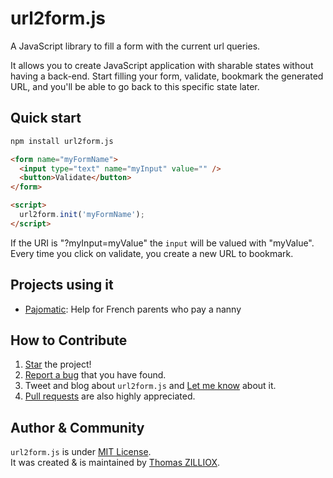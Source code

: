 url2form.js
==============

A JavaScript library to fill a form with the current url queries.

It allows you to create JavaScript application with sharable states without having a back-end.
Start filling your form, validate, bookmark the generated URL, and you'll be able to go back to this specific state later.



Quick start
--------------

```sh
npm install url2form.js
```

```html
<form name="myFormName">
  <input type="text" name="myInput" value="" />
  <button>Validate</button>
</form>

<script>
  url2form.init('myFormName');
</script>
```

If the URI is "?myInput=myValue" the `input` will be valued with "myValue".
Every time you click on validate, you create a new URL to bookmark.



Projects using it
-------

 * [Pajomatic](http://tut-tuuut.github.io/pajomatic/): Help for French parents who pay a nanny



How to Contribute
--------

1. [Star](https://github.com/tzi/url2form.js/stargazers) the project!
2. [Report a bug](https://github.com/tzi/url2form.js/issues/new) that you have found.
3. Tweet and blog about `url2form.js` and [Let me know](https://twitter.com/iamtzi) about it.
4. [Pull requests](CONTRIBUTING.md) are also highly appreciated.



Author & Community
--------

`url2form.js` is under [MIT License](http://opensource.org/licenses/MIT).<br>
It was created & is maintained by [Thomas ZILLIOX](http://tzi.fr).